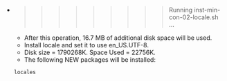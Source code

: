* >>>>>>>>> Running inst-min-con-02-locale.sh ...
  * After this operation, 16.7 MB of additional disk space will be used.
  * Install locale and set it to use en_US.UTF-8.
  * Disk size = 1790268K. Space Used = 22756K.
  * The following NEW packages will be installed:
  ```bash
  locales
  ```
